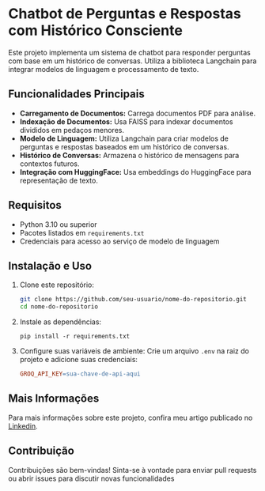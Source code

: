 # Chatbot de Perguntas e Respostas com Histórico Consciente

Este projeto implementa um sistema de chatbot para responder perguntas com base em um histórico de conversas. Utiliza a biblioteca Langchain para integrar modelos de linguagem e processamento de texto.

## Funcionalidades Principais

- **Carregamento de Documentos:** Carrega documentos PDF para análise.
- **Indexação de Documentos:** Usa FAISS para indexar documentos divididos em pedaços menores.
- **Modelo de Linguagem:** Utiliza Langchain para criar modelos de perguntas e respostas baseados em um histórico de conversas.
- **Histórico de Conversas:** Armazena o histórico de mensagens para contextos futuros.
- **Integração com HuggingFace:** Usa embeddings do HuggingFace para representação de texto.

## Requisitos

- Python 3.10 ou superior
- Pacotes listados em `requirements.txt`
- Credenciais para acesso ao serviço de modelo de linguagem

## Instalação e Uso

1. Clone este repositório:
   ```bash
   git clone https://github.com/seu-usuario/nome-do-repositorio.git
   cd nome-do-repositorio
   ```
2. Instale as dependências:
   ```
   pip install -r requirements.txt
   ```
3. Configure suas variáveis de ambiente:
   Crie um arquivo `.env` na raiz do projeto e adicione suas credenciais:
   ```makefile
   GROQ_API_KEY=sua-chave-de-api-aqui
   ```

## Mais Informações

Para mais informações sobre este projeto, confira meu artigo publicado no [Linkedin](https://www.linkedin.com/pulse/transformando-curr%25C3%25ADculo-em-rag-qa-com-python-e-forequi-de-oliveira-r5hef).

## Contribuição

Contribuições são bem-vindas! Sinta-se à vontade para enviar pull requests ou abrir issues para discutir novas funcionalidades
